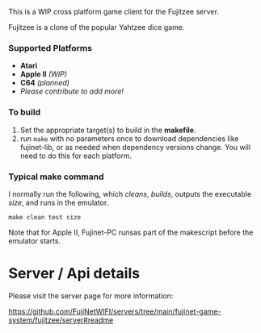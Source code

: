 This is a WIP cross platform game client for the Fujitzee server.

Fujitzee is a clone of the popular Yahtzee dice game.

### Supported Platforms
* **Atari**
* **Apple II** *(WIP)*
* **C64** *(planned)*
* *Please contribute to add more!*

### To build

1. Set the appropriate target(s) to build in the **makefile**.
2. run `make` with no parameters once to download dependencies like fujinet-lib, or as needed when dependency versions change. You will need to do this for each platform.

### Typical make command

I normally run the following, which *cleans*, *builds*, outputs the executable *size*, and runs in the emulator.

`make clean test size`

Note that for Apple II, Fujinet-PC runsas part of the makescript before the emulator starts.

# Server / Api details

Please visit the server page for more information:

https://github.com/FujiNetWIFI/servers/tree/main/fujinet-game-system/fujitzee/server#readme
